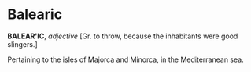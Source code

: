 # Balearic

**BALEAR'IC**, _adjective_ \[Gr. to throw, because the inhabitants were good slingers.\]

Pertaining to the isles of Majorca and Minorca, in the Mediterranean sea.